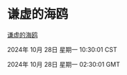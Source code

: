 # 谦虚的海鸥
[谦虚的海鸥](http://219.139.197.74:56308/qxdho/course/base/hotlink/index.php)

2024年 10月 28日 星期一 10:30:01 CST

2024年 10月 28日 星期一 02:30:01 GMT
